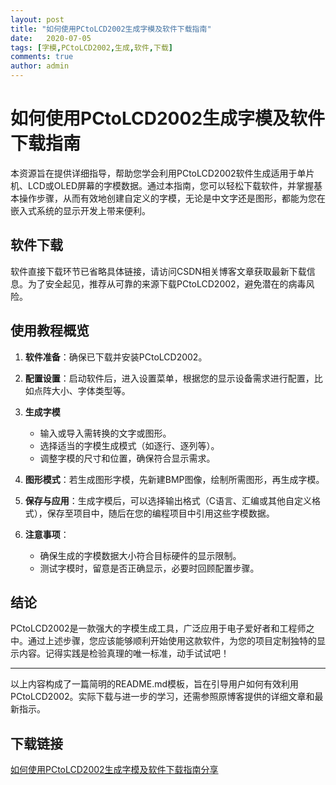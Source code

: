 ```yaml
---
layout: post
title: "如何使用PCtoLCD2002生成字模及软件下载指南"
date:   2020-07-05
tags: [字模,PCtoLCD2002,生成,软件,下载]
comments: true
author: admin
---
```

# 如何使用PCtoLCD2002生成字模及软件下载指南

本资源旨在提供详细指导，帮助您学会利用PCtoLCD2002软件生成适用于单片机、LCD或OLED屏幕的字模数据。通过本指南，您可以轻松下载软件，并掌握基本操作步骤，从而有效地创建自定义的字模，无论是中文字还是图形，都能为您在嵌入式系统的显示开发上带来便利。

## 软件下载

软件直接下载环节已省略具体链接，请访问CSDN相关博客文章获取最新下载信息。为了安全起见，推荐从可靠的来源下载PCtoLCD2002，避免潜在的病毒风险。

## 使用教程概览

1. **软件准备**：确保已下载并安装PCtoLCD2002。
   
2. **配置设置**：启动软件后，进入设置菜单，根据您的显示设备需求进行配置，比如点阵大小、字体类型等。

3. **生成字模**
   - 输入或导入需转换的文字或图形。
   - 选择适当的字模生成模式（如逐行、逐列等）。
   - 调整字模的尺寸和位置，确保符合显示需求。

4. **图形模式**：若生成图形字模，先新建BMP图像，绘制所需图形，再生成字模。

5. **保存与应用**：生成字模后，可以选择输出格式（C语言、汇编或其他自定义格式），保存至项目中，随后在您的编程项目中引用这些字模数据。

6. **注意事项**：
   - 确保生成的字模数据大小符合目标硬件的显示限制。
   - 测试字模时，留意是否正确显示，必要时回顾配置步骤。

## 结论

PCtoLCD2002是一款强大的字模生成工具，广泛应用于电子爱好者和工程师之中。通过上述步骤，您应该能够顺利开始使用这款软件，为您的项目定制独特的显示内容。记得实践是检验真理的唯一标准，动手试试吧！

---

以上内容构成了一篇简明的README.md模板，旨在引导用户如何有效利用PCtoLCD2002。实际下载与进一步的学习，还需参照原博客提供的详细文章和最新指示。

## 下载链接

[如何使用PCtoLCD2002生成字模及软件下载指南分享](https://pan.quark.cn/s/0a05d8c3e52e)